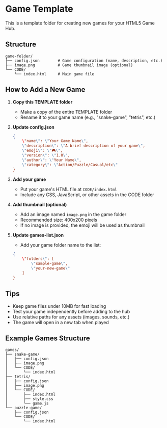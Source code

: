 # Game Template

This is a template folder for creating new games for your HTML5 Game Hub.

## Structure

```
game-folder/
├── config.json        # Game configuration (name, description, etc.)
├── image.png          # Game thumbnail image (optional)
└── CODE/
    └── index.html     # Main game file
```

## How to Add a New Game

1. **Copy this TEMPLATE folder**
   - Make a copy of the entire TEMPLATE folder
   - Rename it to your game name (e.g., \"snake-game\", \"tetris\", etc.)

2. **Update config.json**
   ```json
   {
       \"name\": \"Your Game Name\",
       \"description\": \"A brief description of your game\",
       \"emoji\": \"🎮\",
       \"version\": \"1.0\",
       \"author\": \"Your Name\",
       \"category\": \"Action/Puzzle/Casual/etc\"
   }
   ```

3. **Add your game**
   - Put your game's HTML file at `CODE/index.html`
   - Include any CSS, JavaScript, or other assets in the CODE folder

4. **Add thumbnail (optional)**
   - Add an image named `image.png` in the game folder
   - Recommended size: 400x200 pixels
   - If no image is provided, the emoji will be used as thumbnail

5. **Update games-list.json**
   - Add your game folder name to the list:
   ```json
   {
       \"folders\": [
           \"sample-game\",
           \"your-new-game\"
       ]
   }
   ```

## Tips

- Keep game files under 10MB for fast loading
- Test your game independently before adding to the hub
- Use relative paths for any assets (images, sounds, etc.)
- The game will open in a new tab when played

## Example Games Structure

```
games/
├── snake-game/
│   ├── config.json
│   ├── image.png
│   └── CODE/
│       └── index.html
├── tetris/
│   ├── config.json
│   ├── image.png
│   └── CODE/
│       ├── index.html
│       ├── style.css
│       └── game.js
└── puzzle-game/
    ├── config.json
    └── CODE/
        └── index.html
```